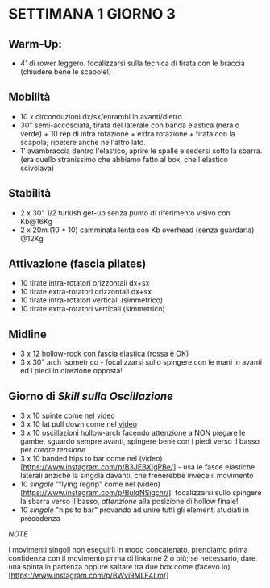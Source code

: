 # SETTIMANA 1 GIORNO 3

## Warm-Up:

 * 4' di rower leggero. focalizzarsi sulla tecnica di tirata con le braccia (chiudere bene le scapole!)

## Mobilità

 * 10 x circonduzioni dx/sx/enrambi in avanti/dietro 
 * 30" semi-accosciata, tirata del laterale con banda elastica (nera o verde) + 10 rep di intra rotazione + extra rotazione + tirata con la scapola; ripetere anche nell'altro lato.
 * 1' avambraccia dentro l'elastico, aprire le spalle e sedersi sotto la sbarra. (era quello stranissimo che abbiamo fatto al box, che l'elastico scivolava)

## Stabilità

 * 2 x 30" 1/2 turkish get-up senza punto di riferimento visivo con Kb@16Kg
 * 2 x 20m (10 + 10) camminata lenta con Kb overhead (senza guardarla) @12Kg

## Attivazione (fascia pilates)

 * 10 tirate intra-rotatori orizzontali dx+sx
 * 10 tirate extra-rotatori orizzontali dx+sx
 * 10 tirate intra-rotatori verticali (simmetrico)
 * 10 tirate extra-rotatori verticali (simmetrico)

## Midline

 * 3 x 12 hollow-rock con fascia elastica (rossa è OK)
 * 3 x 30" arch isometrico - focalizzarsi sullo spingere con le mani in avanti ed i piedi in direzione opposta!

## Giorno di _Skill sulla Oscillazione_

 * 3 x 10 spinte come nel [video](https://www.instagram.com/p/Bq5VC-5g6WX/)
 * 3 x 10 lat pull down come nel [video](https://www.instagram.com/p/Bj5MCnPjFeV/)
 * 3 x 10 oscillazioni hollow-arch facendo attenzione a NON piegare le gambe, sguardo sempre avanti, spingere bene con i piedi verso il basso per _creare tensione_
 * 3 x 10 banded hips to bar come nel (video)[https://www.instagram.com/p/B3JEBXIgPBe/] - usa le fasce elastiche laterali anziché la singola davanti, che frenerebbe invece il movimento
 * 10 _singole_ "flying regrip" come nel (video)[https://www.instagram.com/p/BulqNSigchr/]: focalizzarsi sullo spingere la sbarra verso il basso, _attenzione_ alla posizione di hollow finale!
 * 10 _singole_ "hips to bar" provando ad unire tutti gli elementi studiati in precedenza

*NOTE*

I movimenti singoli non eseguirli in modo concatenato, prendiamo prima confidenza con il movimento prima di linkarne 2 o più; se necessario, dare una spinta in partenza oppure saltare tra due box come (facevo io)[https://www.instagram.com/p/BWvi9MLF4Lm/]
